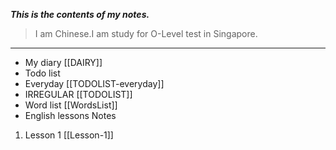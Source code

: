 ***This is the contents of my notes.*** 
>I am Chinese.I am study for O-Level test in Singapore.
---
- My diary [[DAIRY]]
- Todo list
 - Everyday [[TODOLIST-everyday]]
 - IRREGULAR [[TODOLIST]]
- Word list [[WordsList]]
- English lessons Notes
 1. Lesson 1 [[Lesson-1]]
 